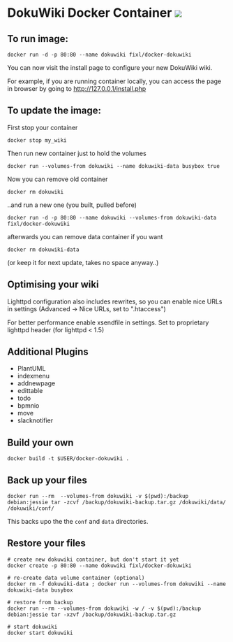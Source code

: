 DokuWiki Docker Container [![](https://images.microbadger.com/badges/image/fixl/docker-dokuwiki.svg)](http://microbadger.com/images/fixl/docker-dokuwiki "Get your own image badge on microbadger.com")
=========================


To run image:
-------------

```
docker run -d -p 80:80 --name dokuwiki fixl/docker-dokuwiki
```

You can now visit the install page to configure your new DokuWiki wiki.

For example, if you are running container locally, you can access the page 
in browser by going to http://127.0.0.1/install.php

To update the image:
--------------------

First stop your container

```
docker stop my_wiki
```

Then run new container just to hold the volumes

```
docker run --volumes-from dokuwiki --name dokuwiki-data busybox true
```

Now you can remove old container

```
docker rm dokuwiki
```

..and run a new one (you built, pulled before)

```
docker run -d -p 80:80 --name dokuwiki --volumes-from dokuwiki-data fixl/docker-dokuwiki
```

afterwards you can remove data container if you want

```
docker rm dokuwiki-data
```

(or keep it for next update, takes no space anyway..)

Optimising your wiki
--------------------

Lighttpd configuration also includes rewrites, so you can enable 
nice URLs in settings (Advanced -> Nice URLs, set to ".htaccess")

For better performance enable xsendfile in settings.
Set to proprietary lighttpd header (for lighttpd < 1.5)

Additional Plugins
------------------

* PlantUML
* indexmenu
* addnewpage
* edittable
* todo
* bpmnio
* move
* slacknotifier

Build your own
--------------

```
docker build -t $USER/docker-dokuwiki .
```

Back up your files
------------------

```
docker run --rm  --volumes-from dokuwiki -v $(pwd):/backup debian:jessie tar -zcvf /backup/dokuwiki-backup.tar.gz /dokuwiki/data/ /dokuwiki/conf/
```

This backs upo the the `conf` and `data` directories.

Restore your files
------------------

```
# create new dokuwiki container, but don't start it yet
docker create -p 80:80 --name dokuwiki fixl/docker-dokuwiki

# re-create data volume container (optional)
docker rm -f dokuwiki-data ; docker run --volumes-from dokuwiki --name dokuwiki-data busybox

# restore from backup
docker run --rm --volumes-from dokuwiki -w / -v $(pwd):/backup debian:jessie tar -xzvf /backup/dokuwiki-backup.tar.gz

# start dokuwiki
docker start dokuwiki
```
